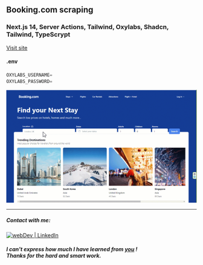 
## Booking.com scraping

### Next.js 14, Server Actions, Tailwind, Oxylabs, Shadcn, Tailwind, TypeScrypt

[Visit site](https://booking-scraping-sxidsvit.vercel.app/)

#### .env
```js
OXYLABS_USERNAME=
OXYLABS_PASSWORD=
```
![](demo.gif)

---
##### Contact with me: 
[<img alt="webDev | LinkedIn" src="https://img.shields.io/badge/linkedin-0077B5.svg?&style=for-the-badge&logo=linkedin&logoColor=white" />][linkedin]

[linkedin]: https://www.linkedin.com/in/sergiy-antonyuk/

##### I can't express how much I have learned from [you](https://www.youtube.com/@SonnySangha) ! <br> Thanks for the hard and smart work.
